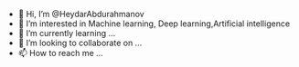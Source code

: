 - 👋 Hi, I’m @HeydarAbdurahmanov
- 👀 I’m interested in Machine learning, Deep learning,Artificial intelligence
- 🌱 I’m currently learning ...
- 💞️ I’m looking to collaborate on ...
- 📫 How to reach me ...

<!---
HeydarAbdurahmanov/HeydarAbdurahmanov is a ✨ special ✨ repository because its `README.md` (this file) appears on your GitHub profile.
You can click the Preview link to take a look at your changes.
--->
